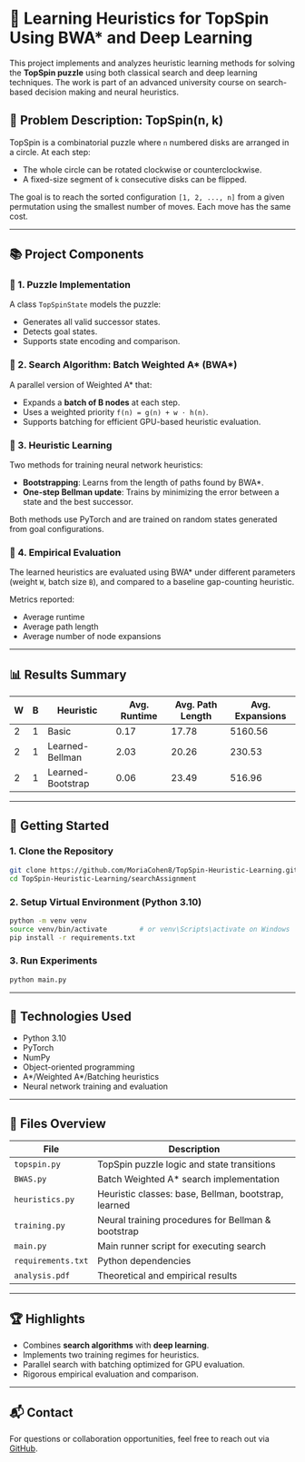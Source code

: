
# 🔄 Learning Heuristics for TopSpin Using BWA* and Deep Learning

This project implements and analyzes heuristic learning methods for solving the **TopSpin puzzle** using both classical search and deep learning techniques. The work is part of an advanced university course on search-based decision making and neural heuristics.

## 🧩 Problem Description: TopSpin(n, k)

TopSpin is a combinatorial puzzle where `n` numbered disks are arranged in a circle. At each step:
- The whole circle can be rotated clockwise or counterclockwise.
- A fixed-size segment of `k` consecutive disks can be flipped.

The goal is to reach the sorted configuration `[1, 2, ..., n]` from a given permutation using the smallest number of moves. Each move has the same cost.

---

## 📚 Project Components

### 🔹 1. Puzzle Implementation
A class `TopSpinState` models the puzzle:
- Generates all valid successor states.
- Detects goal states.
- Supports state encoding and comparison.

### 🔹 2. Search Algorithm: Batch Weighted A* (BWA*)
A parallel version of Weighted A* that:
- Expands a **batch of B nodes** at each step.
- Uses a weighted priority `f(n) = g(n) + w ⋅ h(n)`.
- Supports batching for efficient GPU-based heuristic evaluation.

### 🔹 3. Heuristic Learning
Two methods for training neural network heuristics:
- **Bootstrapping**: Learns from the length of paths found by BWA*.
- **One-step Bellman update**: Trains by minimizing the error between a state and the best successor.

Both methods use PyTorch and are trained on random states generated from goal configurations.

### 🔹 4. Empirical Evaluation
The learned heuristics are evaluated using BWA* under different parameters (weight `W`, batch size `B`), and compared to a baseline gap-counting heuristic.

Metrics reported:
- Average runtime
- Average path length
- Average number of node expansions

---

## 📊 Results Summary

| W | B   | Heuristic           | Avg. Runtime | Avg. Path Length | Avg. Expansions |
|---|-----|---------------------|--------------|------------------|-----------------|
| 2 | 1   | Basic               | 0.17         |17.78             | 5160.56         |
| 2 | 1   | Learned-Bellman     | 2.03         | 20.26            | 230.53          |
| 2 | 1   | Learned-Bootstrap   | 0.06         | 23.49             | 516.96         |


---

## 🚀 Getting Started

### 1. Clone the Repository
```bash
git clone https://github.com/MoriaCohen8/TopSpin-Heuristic-Learning.git
cd TopSpin-Heuristic-Learning/searchAssignment
````

### 2. Setup Virtual Environment (Python 3.10)

```bash
python -m venv venv
source venv/bin/activate        # or venv\Scripts\activate on Windows
pip install -r requirements.txt
```

### 3. Run Experiments

```bash
python main.py
```

---

## 🧠 Technologies Used

* Python 3.10
* PyTorch
* NumPy
* Object-oriented programming
* A\*/Weighted A\*/Batching heuristics
* Neural network training and evaluation

---

## 📝 Files Overview

| File               | Description                                          |
| ------------------ | ---------------------------------------------------- |
| `topspin.py`       | TopSpin puzzle logic and state transitions           |
| `BWAS.py`          | Batch Weighted A\* search implementation             |
| `heuristics.py`    | Heuristic classes: base, Bellman, bootstrap, learned |
| `training.py`      | Neural training procedures for Bellman & bootstrap   |
| `main.py`          | Main runner script for executing search              |
| `requirements.txt` | Python dependencies                                  |
| `analysis.pdf`     | Theoretical and empirical results                    |

---

## 🏆 Highlights

* Combines **search algorithms** with **deep learning**.
* Implements two training regimes for heuristics.
* Parallel search with batching optimized for GPU evaluation.
* Rigorous empirical evaluation and comparison.

---

## 📬 Contact

For questions or collaboration opportunities, feel free to reach out via [GitHub](https://github.com/MoriaCohen8).

